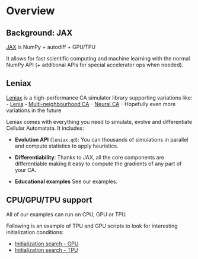 # Overview

## Background: JAX

[JAX](https://github.com/google/jax) is NumPy + autodiff + GPU/TPU

It allows for fast scientific computing and machine learning with the normal NumPy API (+ additional APIs for special accelerator ops when needed).
## Leniax

[Leniax](https://github.com/morgangiraud/leniax) is a high-performance CA simulator library supporting variations like:
    - [Lenia](https://chakazul.github.io/lenia.html)
    - [Multi-neighbourhood CA](https://slackermanz.com/understanding-multiple-neighborhood-cellular-automata/)
    - [Neural CA](https://distill.pub/2020/growing-ca/)
    - Hopefully even more variations in the future

Leniax comes with everything you need to simulate, evolve and differentiate Cellular Automatata. 
It includes:

* **Evolution API** (`leniax.qd`): You can thousands of simulations in parallel and compute statistics to apply heuristics.

* **Differentiability**: Thanks to JAX, all the core components are differentiable making it easy to compute the gradients of any part of your CA.

* **Educational examples** See our examples.


## CPU/GPU/TPU support

All of our examples can run on CPU, GPU or TPU. 

Following is an example of TPU and GPU scripts to look for interesting initialization conditions:

* [Initialization search -  GPU](https://colab.research.google.com/drive/1vIOfp3zJa5GLYevE_W3eOS1BJ-FOfegd)
* [Initialization search -  TPU](https://colab.research.google.com/drive/1Kk1GXUGD6GiCdMy_fgL6LrwR2doDbXP_)